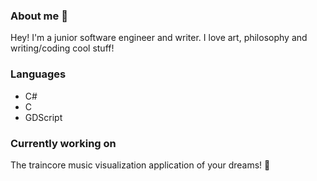 ### About me 🦉
Hey! I'm a junior software engineer and writer. I love art, philosophy and writing/coding cool stuff! 


### Languages
- C#
- C
- GDScript

### Currently working on
The traincore music visualization application of your dreams! 🚂
